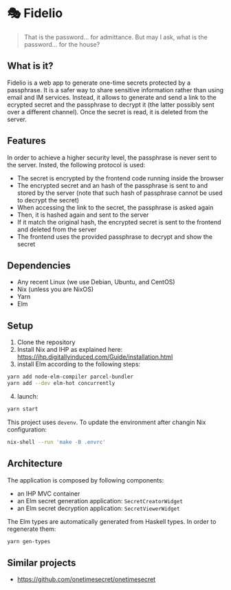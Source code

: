 # 🎭 Fidelio
>That is the password... for admittance. But may I ask, what is the password... for the house?

## What is it? ##
Fidelio is a web app to generate one-time secrets protected by a passphrase. It is a safer way to share sensitive information rather than using email and IM services. Instead, it allows to generate and send a link to the ecrypted secret and the passphrase to decrypt it (the latter possibly sent over a different channel). Once the secret is read, it is deleted from the server.

## Features ##
In order to achieve a higher security level, the passphrase is never sent to the server. Insted, the following protocol is used:
- The secret is encrypted by the frontend code running inside the browser
- The encrypted secret and an hash of the passphrase is sent to and stored by the server (note that such hash of passphrase cannot be used to decrypt the secret)
- When accessing the link to the secret, the passphrase is asked again
- Then, it is hashed again and sent to the server
- If it match the original hash, the encrypted secret is sent to the frontend and deleted from the server
- The frontend uses the provided passphrase to decrypt and show the secret

## Dependencies ##
* Any recent Linux (we use Debian, Ubuntu, and CentOS)
* Nix (unless you are NixOS)
* Yarn
* Elm

## Setup  ##

1. Clone the repository
2. Install Nix and IHP as explained here: https://ihp.digitallyinduced.com/Guide/installation.html
3. install Elm according to the following steps:
```bash
yarn add node-elm-compiler parcel-bundler
yarn add --dev elm-hot concurrently
```
4. launch:

```bash
yarn start
```

This project uses `devenv`. To update the environment after changin Nix configuration:
```bash
nix-shell --run 'make -B .envrc'
```

## Architecture ##

The application is composed by following components:
- an IHP MVC container
- an Elm secret generation application: `SecretCreatorWidget`
- an Elm secret decryption application: `SecretViewerWidget`

The Elm types are automatically generated from Haskell types. In order to regenerate them:
```bash
yarn gen-types
```

## Similar projects ##
* https://github.com/onetimesecret/onetimesecret